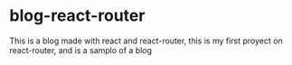 # blog-react-router
This is a blog made with react and react-router, this is my first proyect on react-router, and is a samplo of a blog
